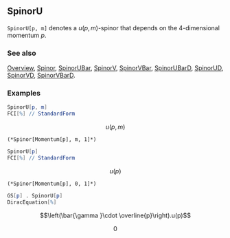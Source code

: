 ## SpinorU

`SpinorU[p, m]` denotes a $u(p,m)$-spinor that depends on the $4$-dimensional momentum $p$.

### See also

[Overview](Extra/FeynCalc.md), [Spinor](Spinor.md), [SpinorUBar](SpinorUBar.md), [SpinorV](SpinorV.md), [SpinorVBar](SpinorVBar.md), [SpinorUBarD](SpinorUBarD.md), [SpinorUD](SpinorUD.md), [SpinorVD](SpinorVD.md), [SpinorVBarD](SpinorVBarD.md).

### Examples

```mathematica
SpinorU[p, m]
FCI[%] // StandardForm
```

$$u(p,m)$$

```
(*Spinor[Momentum[p], m, 1]*)
```

```mathematica
SpinorU[p]
FCI[%] // StandardForm
```

$$u(p)$$

```
(*Spinor[Momentum[p], 0, 1]*)
```

```mathematica
GS[p] . SpinorU[p]
DiracEquation[%]
```

$$\left(\bar{\gamma }\cdot \overline{p}\right).u(p)$$

$$0$$
